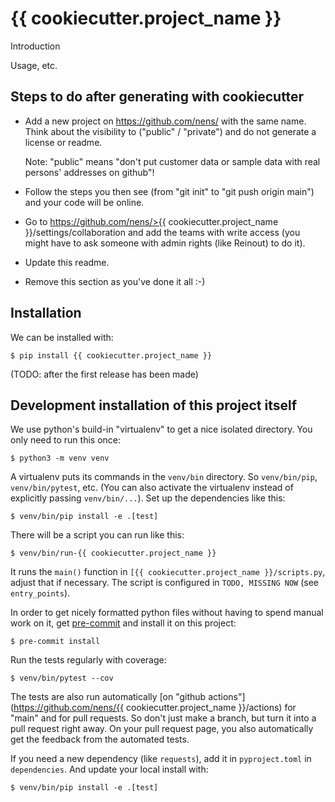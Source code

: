 # {{ cookiecutter.project_name }}

Introduction

Usage, etc.

## Steps to do after generating with cookiecutter

- Add a new project on <https://github.com/nens/> with the same name.  Think
  about the visibility to ("public" / "private") and do not generate a
  license or readme.

  Note: "public" means "don't put customer data or sample data with real
  persons' addresses on github"!

- Follow the steps you then see (from "git init" to "git push origin main")
  and your code will be online.

- Go to
  https://github.com/nens/>{{ cookiecutter.project_name }}/settings/collaboration
  and add the teams with write access (you might have to ask someone with
  admin rights (like Reinout) to do it).

- Update this readme.

- Remove this section as you've done it all :-)


## Installation

We can be installed with:

    $ pip install {{ cookiecutter.project_name }}

(TODO: after the first release has been made)


## Development installation of this project itself

We use python's build-in "virtualenv" to get a nice isolated
directory. You only need to run this once:

    $ python3 -m venv venv

A virtualenv puts its commands in the `venv/bin` directory. So
`venv/bin/pip`, `venv/bin/pytest`, etc. (You can also activate the
virtualenv instead of explicitly passing `venv/bin/...`). Set up the
dependencies like this:

    $ venv/bin/pip install -e .[test]

There will be a script you can run like this:

    $ venv/bin/run-{{ cookiecutter.project_name }}

It runs the `main()` function in `[{{ cookiecutter.project_name }}/scripts.py`,
adjust that if necessary. The script is configured in
`TODO, MISSING NOW` (see `entry_points`).

In order to get nicely formatted python files without having to spend
manual work on it, get [pre-commit](https://pre-commit.com/) and install
it on this project:

    $ pre-commit install

Run the tests regularly with coverage:

    $ venv/bin/pytest --cov

The tests are also run automatically [on "github
actions"](https://github.com/nens/{{ cookiecutter.project_name }}/actions) for
"main" and for pull requests. So don't just make a branch, but turn it into a
pull request right away. On your pull request page, you also automatically get
the feedback from the automated tests.

If you need a new dependency (like `requests`), add it in
`pyproject.toml` in `dependencies`. And update your local install with:

    $ venv/bin/pip install -e .[test]
